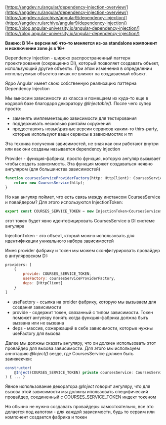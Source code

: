 [https://angdev.ru/angular/dependency-injection-overview/](https://angdev.ru/angular/dependency-injection-overview/) [https://angdev.ru/archive/angular9/dependency-injection/](https://angdev.ru/archive/angular9/dependency-injection/) 
[https://blog.angular-university.io/angular-dependency-injection/](https://blog.angular-university.io/angular-dependency-injection/) 

**Важно: В 14+ версии мб что-то меняется из-за standalone компонент и исключении zone.js в 16+**

Dependency Injection - широко распространенный паттерн проектирования (сокращенно DI), который позволяет создавать объект, использующий другие объекты. При этом изменения в определении используемых объектов никак не влияют на создаваемый объект.  
  
Ядро Angular имеет свою собственную реализацию паттерна Dependency Injection  
  
Мы выносим зависимости из класса и помещаем их куда-то еще в кодовой базе благодаря декоратору *@Injectable()*. После чего супер просто:  
- заменять имплементацию зависимости для тестирования  
- поддерживать несколько рантайм окружений  
- предоставлять новые\разные версии сервисов каким-то thirs-party, которые используют ваши сервисы в зависимостях и тп  

Эта техника получения зависимостей, не зная как они работают внутри или как они созданы называется dependency injection  
  
Provider - функция-фабрика, просто функция, которую ангуляр вызывает чтобы создать зависимость. Эта функция может создаваться неявно ангуляром (для большинства зависимостей)  

``` js
function coursesServiceProviderFactory(http: HttpClient): CoursesService {  
	return new CoursesService(http);  
} 
```
 
Но как ангуляр поймет, что есть связь между инстансом CoursesService и повайдером? Для этого используются InjectionToken:
```js 
export const COURSES_SERVICE_TOKEN = new InjectionToken<CoursesService>("COURSES_SERVICE_TOKEN");  
```
этот токен будет явно идентефицировать CoursesService в DI системе ангуляра  

InjectionToken - это объект, кторый можно использовать для идентификации уникального набора зависимостей  

Имея provider фабрику и токен мы можем сконфигурировать провайдер в ангуляровском DI:  
```js
providers: [  
	{  
		provide: COURSES_SERVICE_TOKEN,  
		useFactory: coursesServiceProviderFactory,  
		deps: [HttpClient]  
	}  
]  
```

- useFactory - ссылка на proider фабрику, которую мы вызываем для создания зависимости  
- provide - содержит токен, связанный с типом зависимости. Токен поможет ангуляру понять когда функция-фабрика должна быть вызвана или не вызвана  
- deps - массив, сожержащий в себе зависимости, которые нужны useFactory для вызова  

Далее мы должны сказать ангуляру, что он должен использовать этот провайдер для вызова зависимости. Для этого мы используем аннотацию *@Inject()* везде, где CoursesService должен быть заинжекчен:  
```js
constructor( 
	@Inject(COURSES_SERVICE_TOKEN) private coursesService: CoursesService
) { ... }  
```

  
Явное использование декоратора *@Inject* говорит ангуляру, что для вызова этой зависимости мы должны ипользовать специфический провайдер, соединенный с COURSES_SERVICE_TOKEN индект токеном  
  
Но обычно не нужно создавать провайдеры самостоятельно, все это делается под капотом - для каждой зависимости, будь то сервим или компонент создается фабрика и токен


